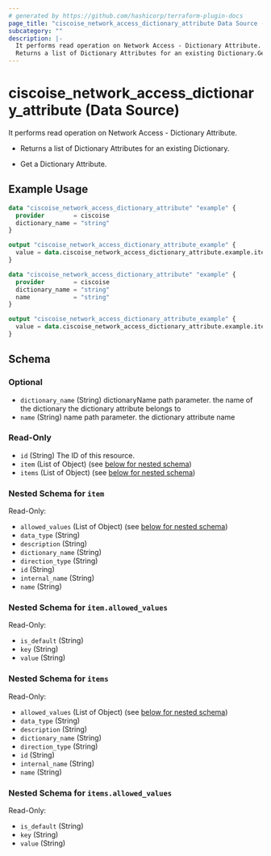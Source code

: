 ```yaml
---
# generated by https://github.com/hashicorp/terraform-plugin-docs
page_title: "ciscoise_network_access_dictionary_attribute Data Source - terraform-provider-ciscoise"
subcategory: ""
description: |-
  It performs read operation on Network Access - Dictionary Attribute.
  Returns a list of Dictionary Attributes for an existing Dictionary.Get a Dictionary Attribute.
---
```


# ciscoise_network_access_dictionary_attribute (Data Source)

It performs read operation on Network Access - Dictionary Attribute.

- Returns a list of Dictionary Attributes for an existing Dictionary.

- Get a Dictionary Attribute.

## Example Usage

```terraform
data "ciscoise_network_access_dictionary_attribute" "example" {
  provider        = ciscoise
  dictionary_name = "string"
}

output "ciscoise_network_access_dictionary_attribute_example" {
  value = data.ciscoise_network_access_dictionary_attribute.example.items
}

data "ciscoise_network_access_dictionary_attribute" "example" {
  provider        = ciscoise
  dictionary_name = "string"
  name            = "string"
}

output "ciscoise_network_access_dictionary_attribute_example" {
  value = data.ciscoise_network_access_dictionary_attribute.example.item
}
```

<!-- schema generated by tfplugindocs -->
## Schema

### Optional

- `dictionary_name` (String) dictionaryName path parameter. the name of the dictionary the dictionary attribute belongs to
- `name` (String) name path parameter. the dictionary attribute name

### Read-Only

- `id` (String) The ID of this resource.
- `item` (List of Object) (see [below for nested schema](#nestedatt--item))
- `items` (List of Object) (see [below for nested schema](#nestedatt--items))

<a id="nestedatt--item"></a>
### Nested Schema for `item`

Read-Only:

- `allowed_values` (List of Object) (see [below for nested schema](#nestedobjatt--item--allowed_values))
- `data_type` (String)
- `description` (String)
- `dictionary_name` (String)
- `direction_type` (String)
- `id` (String)
- `internal_name` (String)
- `name` (String)

<a id="nestedobjatt--item--allowed_values"></a>
### Nested Schema for `item.allowed_values`

Read-Only:

- `is_default` (String)
- `key` (String)
- `value` (String)



<a id="nestedatt--items"></a>
### Nested Schema for `items`

Read-Only:

- `allowed_values` (List of Object) (see [below for nested schema](#nestedobjatt--items--allowed_values))
- `data_type` (String)
- `description` (String)
- `dictionary_name` (String)
- `direction_type` (String)
- `id` (String)
- `internal_name` (String)
- `name` (String)

<a id="nestedobjatt--items--allowed_values"></a>
### Nested Schema for `items.allowed_values`

Read-Only:

- `is_default` (String)
- `key` (String)
- `value` (String)


